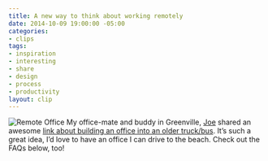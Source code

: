 ```yaml
---
title: A new way to think about working remotely
date: 2014-10-09 19:00:00 -05:00
categories:
- clips
tags:
- inspiration
- interesting
- share
- design
- process
- productivity
layout: clip
---
```


![Remote Office]({{base.url}}/img/posts/after_remote_office.jpg)
My office-mate and buddy in Greenville, [Joe](http://www.twitter.com/joeytamburro) shared an awesome [link about building an office into an older truck/bus](http://davidmckinney.com/blog/2013/12/29/redesigning-the-office). It’s such a great idea, I’d love to have an office I can drive to the beach. Check out the FAQs below, too!